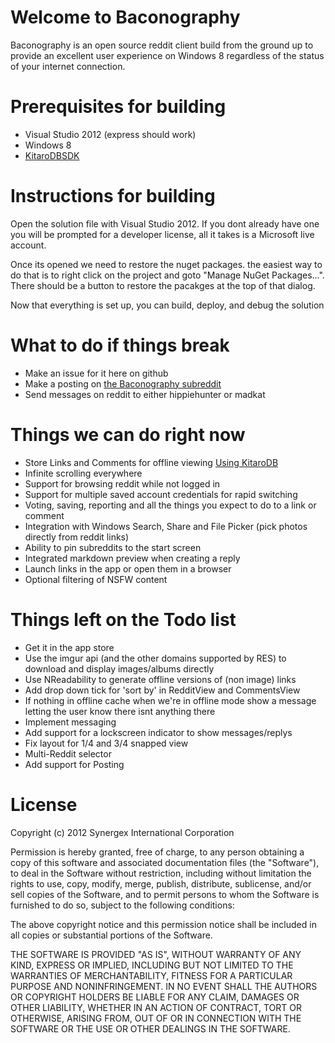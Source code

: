 # Welcome to Baconography
Baconography is an open source reddit client build from the ground up to provide an excellent user experience on Windows 8 regardless of the status of your internet connection.

# Prerequisites for building
*   Visual Studio 2012 (express should work)
*   Windows 8
*   [KitaroDBSDK](http://kitarodb.com/kitarodb-for-winrt/)

# Instructions for building
Open the solution file with Visual Studio 2012. If you dont already have one you will be prompted for a developer license, all it takes is a Microsoft live account.

Once its opened we need to restore the nuget packages. the easiest way to do that is to right click on the project and goto "Manage NuGet Packages...". There should be a button to restore the pacakges at the top of that dialog.

Now that everything is set up, you can build, deploy, and debug the solution

# What to do if things break
*   Make an issue for it here on github
*   Make a posting on [the Baconography subreddit](http://reddit.com/r/baconography)
*   Send messages on reddit to either hippiehunter or madkat

# Things we can do right now
*   Store Links and Comments for offline viewing [Using KitaroDB](http://www.kitarodb.com)
*   Infinite scrolling everywhere
*   Support for browsing reddit while not logged in
*   Support for multiple saved account credentials for rapid switching
*   Voting, saving, reporting and all the things you expect to do to a link or comment
*   Integration with Windows Search, Share and File Picker (pick photos directly from reddit links)
*   Ability to pin subreddits to the start screen
*   Integrated markdown preview when creating a reply
*   Launch links in the app or open them in a browser
*   Optional filtering of NSFW content

# Things left on the Todo list
*   Get it in the app store
*   Use the imgur api (and the other domains supported by RES) to download and display images/albums directly
*   Use NReadability to generate offline versions of (non image) links
*   Add drop down tick for 'sort by' in RedditView and CommentsView
*   If nothing in offline cache when we're in offline mode show a message letting the user know there isnt anything there
*   Implement messaging
*   Add support for a lockscreen indicator to show messages/replys 
*   Fix layout for 1/4 and 3/4 snapped view
*   Multi-Reddit selector
*   Add support for Posting

# License
Copyright (c) 2012 Synergex International Corporation

Permission is hereby granted, free of charge, to any person obtaining a copy of this software and associated documentation files (the "Software"), to deal in  the Software without restriction, including without limitation the rights to use, copy, modify, merge, publish, distribute, sublicense, and/or sell copies of the Software, and to permit persons to whom the Software is furnished to do so, subject to the following conditions:

The above copyright notice and this permission notice shall be included in all copies or substantial portions of the Software.

THE SOFTWARE IS PROVIDED "AS IS", WITHOUT WARRANTY OF ANY KIND, EXPRESS OR IMPLIED, INCLUDING BUT NOT LIMITED TO THE WARRANTIES OF MERCHANTABILITY, FITNESS FOR A PARTICULAR PURPOSE AND NONINFRINGEMENT. IN NO EVENT SHALL THE AUTHORS OR COPYRIGHT HOLDERS BE LIABLE FOR ANY CLAIM, DAMAGES OR OTHER LIABILITY, WHETHER IN AN ACTION OF CONTRACT, TORT OR OTHERWISE, ARISING FROM, OUT OF OR IN CONNECTION WITH THE SOFTWARE OR THE USE OR OTHER DEALINGS IN THE SOFTWARE.